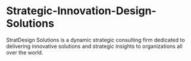 # Strategic-Innovation-Design-Solutions
StratDesign Solutions is a dynamic strategic consulting firm dedicated to delivering innovative solutions and strategic insights to organizations all over the world.
